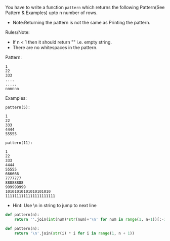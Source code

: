 You have to write a function ```pattern``` which returns the following Pattern(See Pattern & Examples) upto n number of rows.

* Note:Returning the pattern is not the same as Printing the pattern.

Rules/Note:

* If n < 1 then it should return "" i.e. empty string.
* There are no whitespaces in the pattern.

Pattern:
```
1
22
333
....
.....
nnnnnn
```
Examples:

    pattern(5):

    1
    22
    333
    4444
    55555

    pattern(11):

    1
    22
    333
    4444
    55555
    666666
    7777777
    88888888
    999999999
    10101010101010101010
    1111111111111111111111

* Hint: Use \n in string to jump to next line
```python
def pattern(n):
    return ''.join(int(num)*str(num)+'\n' for num in range(1, n+1))[:-1]
```
```python
def pattern(n):
    return '\n'.join(str(i) * i for i in range(1, n + 1))
```
